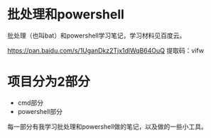# 批处理和powershell

批处理（也叫bat）和powershell学习笔记，学习材料见百度云。

https://pan.baidu.com/s/1UganDkz2Tjx1dlWqB64OuQ 
提取码：vifw 

# 项目分为2部分
* cmd部分
* powershell部分

每一部分有我学习批处理和powershell做的笔记，以及做的一些小工具。
